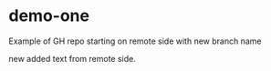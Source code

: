 # demo-one
Example of GH repo starting on remote side with new branch name

new added text from remote side.
